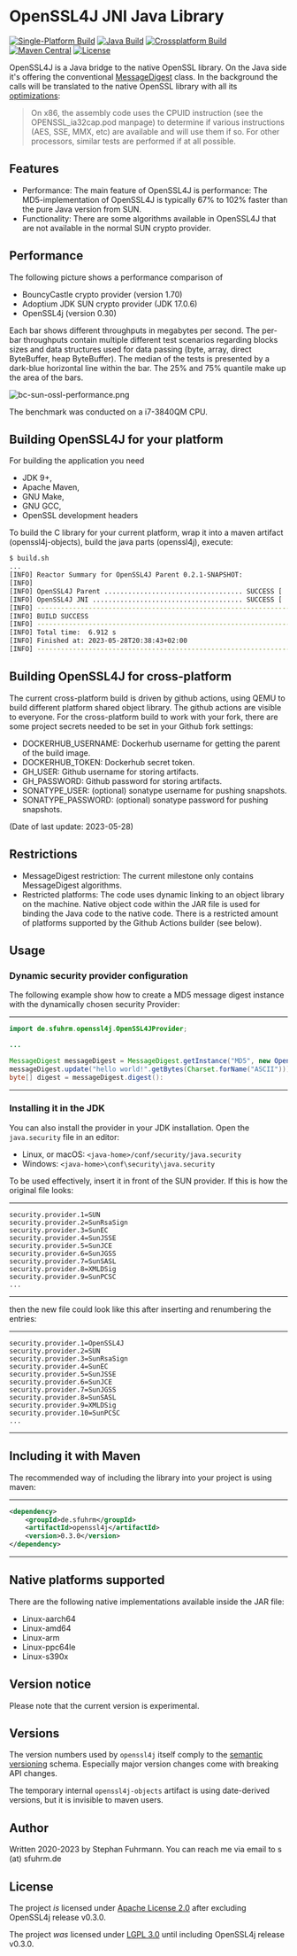 OpenSSL4J JNI Java Library
===================

[![Single-Platform Build](https://github.com/sfuhrm/openssl4j/actions/workflows/build-singleplatform.yml/badge.svg)](https://github.com/sfuhrm/openssl4j/actions/workflows/build-singleplatform.yml)
[![Java Build](https://github.com/sfuhrm/openssl4j/actions/workflows/build-java.yml/badge.svg)](https://github.com/sfuhrm/openssl4j/actions/workflows/build-java.yml)
[![Crossplatform Build](https://github.com/sfuhrm/openssl4j/actions/workflows/build-crossplatform.yml/badge.svg)](https://github.com/sfuhrm/openssl4j/actions/workflows/build-crossplatform.yml)
[![Maven Central](https://maven-badges.herokuapp.com/maven-central/de.sfuhrm/openssl4j/badge.svg)](https://maven-badges.herokuapp.com/maven-central/de.sfuhrm/openssl4j)
[![License](https://img.shields.io/badge/License-Apache_2.0-blue.svg)](https://opensource.org/licenses/Apache-2.0)

OpenSSL4J is a Java bridge to the native OpenSSL library.
On the Java side it's offering the
conventional [MessageDigest](https://docs.oracle.com/javase/8/docs/api/java/security/MessageDigest.html) class. In the background the calls
will be translated to the native OpenSSL library with all its
[optimizations](https://www.openssl.org/docs/faq-4-build.txt):

> On x86, the assembly code uses the CPUID instruction (see the
> OPENSSL_ia32cap.pod manpage) to determine if various instructions (AES,
> SSE, MMX, etc) are available and will use them if so.  For other processors,
> similar tests are performed if at all possible.

## Features

* Performance: The main feature of OpenSSL4J is performance: The MD5-implementation of OpenSSL4J is
typically 67% to 102% faster than the pure Java version from SUN.
* Functionality: There are some algorithms available in OpenSSL4J that are not available in the normal SUN crypto provider.

## Performance

The following picture shows a performance comparison of

* BouncyCastle crypto provider (version 1.70)
* Adoptium JDK SUN crypto provider (JDK 17.0.6)
* OpenSSL4j (version 0.30)

Each bar shows different throughputs in megabytes per second.
The per-bar throughputs contain multiple different test scenarios
regarding blocks sizes and data structures used for
data passing (byte, array, direct ByteBuffer, heap ByteBuffer).
The median of the tests is presented by a dark-blue horizontal line
within the bar. The 25% and 75% quantile make up the
area of the bars.

![bc-sun-ossl-performance.png](./images/bc-sun-ossl-performance.png)

The benchmark was conducted on a i7-3840QM CPU.

## Building OpenSSL4J for your platform

For building the application you need

* JDK 9+,
* Apache Maven,
* GNU Make,
* GNU GCC,
* OpenSSL development headers

To build the C library for your current platform, wrap it into a maven artifact (openssl4j-objects), build the java parts (openssl4j), execute:

```bash
$ build.sh
...
[INFO] Reactor Summary for OpenSSL4J Parent 0.2.1-SNAPSHOT:
[INFO] 
[INFO] OpenSSL4J Parent ................................... SUCCESS [  0.953 s]
[INFO] OpenSSL4J JNI ...................................... SUCCESS [  5.859 s]
[INFO] ------------------------------------------------------------------------
[INFO] BUILD SUCCESS
[INFO] ------------------------------------------------------------------------
[INFO] Total time:  6.912 s
[INFO] Finished at: 2023-05-28T20:38:43+02:00
[INFO] ------------------------------------------------------------------------    
```

## Building OpenSSL4J for cross-platform

The current cross-platform build is driven by github actions, using QEMU
to build different platform shared object library.
The github actions are visible to everyone.
For the cross-platform build to work with your fork, there
are some project secrets needed to be set in your
Github fork settings:

* DOCKERHUB_USERNAME: Dockerhub username for getting the parent of the build image.
* DOCKERHUB_TOKEN: Dockerhub secret token.
* GH_USER: Github username for storing artifacts.
* GH_PASSWORD: Github password for storing artifacts.
* SONATYPE_USER: (optional) sonatype username for pushing snapshots.
* SONATYPE_PASSWORD: (optional) sonatype password for pushing snapshots.

(Date of last update: 2023-05-28)

## Restrictions

* MessageDigest restriction: The current milestone only contains MessageDigest algorithms.
* Restricted platforms: The code uses dynamic linking to an object library on the machine.
  Native object code within the JAR file is used for binding the Java code to the native code.
  There is a restricted amount of platforms supported by the Github Actions
  builder (see below).

## Usage

### Dynamic security provider configuration

The following example show how to create a MD5 message digest instance with the
dynamically chosen security Provider:

---------------------------------------

```java
import de.sfuhrm.openssl4j.OpenSSL4JProvider;

...

MessageDigest messageDigest = MessageDigest.getInstance("MD5", new OpenSSL4JProvider());
messageDigest.update("hello world!".getBytes(Charset.forName("ASCII")));
byte[] digest = messageDigest.digest():
```

---------------------------------------

### Installing it in the JDK

You can also install the provider in your JDK installation. Open the `java.security` file in an editor:

* Linux, or macOS: `<java-home>/conf/security/java.security`
* Windows: `<java-home>\conf\security\java.security`

To be used effectively, insert it in front of the SUN provider. If this is how the original file looks:

---------------------------------------

```
security.provider.1=SUN
security.provider.2=SunRsaSign
security.provider.3=SunEC
security.provider.4=SunJSSE
security.provider.5=SunJCE
security.provider.6=SunJGSS
security.provider.7=SunSASL
security.provider.8=XMLDSig
security.provider.9=SunPCSC
...
```

---------------------------------------

then the new file could look like this after inserting and renumbering the entries:

---------------------------------------

```
security.provider.1=OpenSSL4J
security.provider.2=SUN
security.provider.3=SunRsaSign
security.provider.4=SunEC
security.provider.5=SunJSSE
security.provider.6=SunJCE
security.provider.7=SunJGSS
security.provider.8=SunSASL
security.provider.9=XMLDSig
security.provider.10=SunPCSC
...
```

---------------------------------------

## Including it with Maven

The recommended way of including the library into your project is using maven:

---------------------------------------

```xml
<dependency>
    <groupId>de.sfuhrm</groupId>
    <artifactId>openssl4j</artifactId>
    <version>0.3.0</version>
</dependency>
```

---------------------------------------

## Native platforms supported

There are the following native implementations available inside the JAR file:

* Linux-aarch64
* Linux-amd64
* Linux-arm
* Linux-ppc64le
* Linux-s390x

## Version notice

Please note that the current version is experimental.

## Versions

The version numbers used by `openssl4j` itself comply to the
[semantic versioning](https://semver.org/) schema.
Especially major version changes come with breaking API
changes.

The temporary internal `openssl4j-objects` artifact is using
date-derived versions, but it is invisible to maven users.

## Author

Written 2020-2023 by Stephan Fuhrmann. You can reach me via email to s (at) sfuhrm.de

## License

The project *is* licensed under [Apache License 2.0](https://www.apache.org/licenses/LICENSE-2.0.txt) after excluding OpenSSL4j release v0.3.0.

The project *was* licensed under [LGPL 3.0](https://www.gnu.org/licenses/lgpl-3.0.en.html) until including OpenSSL4j release v0.3.0.
